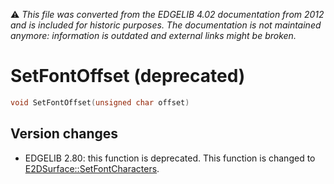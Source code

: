 :warning: _This file was converted from the EDGELIB 4.02 documentation from 2012 and is included for historic purposes. The documentation is not maintained anymore: information is outdated and external links might be broken._

# SetFontOffset (deprecated)


```c++
void SetFontOffset(unsigned char offset)
```

## Version changes
- EDGELIB 2.80: this function is deprecated. This function is changed to [E2DSurface::SetFontCharacters](e2dsurface_setfontcharacters.md).

